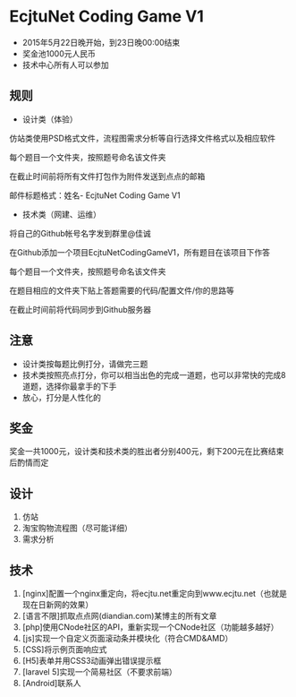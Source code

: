 # EcjtuNet Coding Game V1
 - 2015年5月22日晚开始，到23日晚00:00结束
 - 奖金池1000元人民币
 - 技术中心所有人可以参加

## 规则

 - 设计类（体验）

  仿站类使用PSD格式文件，流程图需求分析等自行选择文件格式以及相应软件
  
  每个题目一个文件夹，按照题号命名该文件夹
  
  在截止时间前将所有文件打包作为附件发送到点点的邮箱
  
  邮件标题格式：姓名- EcjtuNet Coding Game V1

 - 技术类（网建、运维）

  将自己的Github帐号名字发到群里@佳诚

  在Github添加一个项目EcjtuNetCodingGameV1，所有题目在该项目下作答
  
  每个题目一个文件夹，按照题号命名该文件夹
  
  在题目相应的文件夹下贴上答题需要的代码/配置文件/你的思路等
  
  在截止时间前将代码同步到Github服务器
  
## 注意

 - 设计类按每题比例打分，请做完三题
 - 技术类按照亮点打分，你可以相当出色的完成一道题，也可以非常快的完成8道题，选择你最拿手的下手
 - 放心，打分是人性化的

## 奖金

  奖金一共1000元，设计类和技术类的胜出者分别400元，剩下200元在比赛结束后酌情而定

## 设计
1. 仿站
2. 淘宝购物流程图（尽可能详细）
3. 需求分析

## 技术
1. [nginx]配置一个nginx重定向，将ecjtu.net重定向到www.ecjtu.net（也就是现在日新网的效果）
2. [语言不限]抓取点点网(diandian.com)某博主的所有文章
3. [php]使用CNode社区的API，重新实现一个CNode社区（功能越多越好）
4. [js]实现一个自定义页面滚动条并模块化（符合CMD&AMD）
5. [CSS]将示例页面响应式
6. [H5]表单并用CSS3动画弹出错误提示框
7. [laravel 5]实现一个简易社区（不要求前端）
8. [Android]联系人
